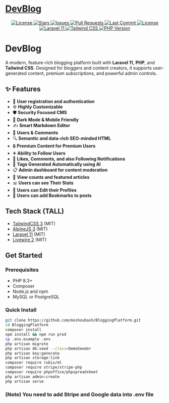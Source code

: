 <p align="center">
    <a href="https://laravel.com" target="_blank">
        <h1>DevBlog</h1>
    </a>
</p>

<!--Badges-->
<p align="center">
    <a href="https://packagist.org/packages/laravel/framework">
        <img src="https://img.shields.io/packagist/l/laravel/framework" alt="License">
    </a>
    <a href="https://github.com/moshoubash/BloggingPlatform">
        <img src="https://img.shields.io/github/stars/moshoubash/BloggingPlatform?style=social" alt="Stars">
    </a>
    <a href="https://github.com/moshoubash/BloggingPlatform/issues">
        <img src="https://img.shields.io/github/issues/moshoubash/BloggingPlatform" alt="Issues">
    </a>
    <a href="https://github.com/moshoubash/BloggingPlatform/pulls">
        <img src="https://img.shields.io/github/issues-pr/moshoubash/BloggingPlatform" alt="Pull Requests">
    </a>
    <a href="https://github.com/moshoubash/BloggingPlatform/commits/main">
        <img src="https://img.shields.io/github/last-commit/moshoubash/BloggingPlatform" alt="Last Commit">
    </a>
    <a href="https://github.com/moshoubash/BloggingPlatform/blob/main/LICENSE">
        <img src="https://img.shields.io/github/license/moshoubash/BloggingPlatform" alt="License">
    </a>
    <a href="https://github.com/moshoubash/BloggingPlatform">
        <img src="https://img.shields.io/badge/Built%20With-Laravel%2011-red.svg" alt="Laravel 11">
    </a>
    <a href="https://tailwindcss.com">
        <img src="https://img.shields.io/badge/Styled%20With-Tailwind%20CSS-38B2AC.svg" alt="Tailwind CSS">
    </a>
    <a href="#">
        <img src="https://img.shields.io/badge/PHP-8.3-blue.svg" alt="PHP Version">
    </a>
</p>

# DevBlog
A modern, feature-rich blogging platform built with **Laravel 11**, **PHP**, and **Tailwind CSS**. Designed for bloggers and content creators, it supports user-generated content, premium subscriptions, and powerful admin controls.

## ✨ Features

- 🔐 **User registration and authentication**
- ⚙️ **Highly Customizable**
- 🛡️ **Security Focused CMS**
- 🌙 **Dark Mode & Mobile Friendly**
- ✍️ **Smart Markdown Editor**
- 💬 **Users & Comments**
- 🔍 **Semantic and data-rich SEO-minded HTML**
- 🔒 **Premium Content for Premium Users**
- ➕ **Ability to Follow Users**
- 🔔 **Likes, Comments, and also Following Notifications**
- 🤖 **Tags Generated Automatically using AI**
- 📋 **Admin dashboard for content moderation**
- 👀 **View counts and featured articles**
- 📊 **Users can see Their Stats**
- 📝 **Users can Edit their Profiles**
- 🔖 **Users can add Bookmarks to posts**

## Tech Stack (TALL)
- [TailwindCSS 3](https://tailwindcss.com/) (MIT)
- [AlpineJS 3](https://alpinejs.dev/) (MIT)
- [Laravel 11](https://laravel.com/) (MIT)
- [Livewire 2](https://laravel-livewire.com/) (MIT)

## Get Started

### Prerequisites

- PHP 8.3+
- Composer
- Node.js and npm
- MySQL or PostgreSQL

### Quick Install

```bash
git clone https://github.com/moshoubash/BloggingPlatform.git
cd BloggingPlatform
composer install
npm install && npm run prod
cp .env.example .env
php artisan migrate
php artisan db:seed --class=DemoSeeder
php artisan key:generate
php artisan storage:link
composer require rubix/ml
composer require stripe/stripe-php
composer require phpoffice/phpspreadsheet
php artisan admin:create
php artisan serve
```
### (Note) You need to add Stripe and Google data into .env file